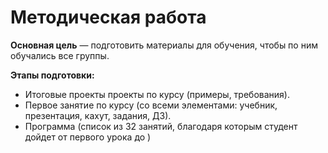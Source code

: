 # Методическая работа
**Основная цель** &mdash; подготовить материалы для обучения, чтобы по ним обучались все группы.

**Этапы подготовки:**
* Итоговые проекты проекты по курсу (примеры, требования).
* Первое занятие по курсу (со всеми элементами: учебник, презентация, кахут, задания, ДЗ).
* Программа (список из 32 занятий, благодаря которым студент дойдет от первого урока до )
